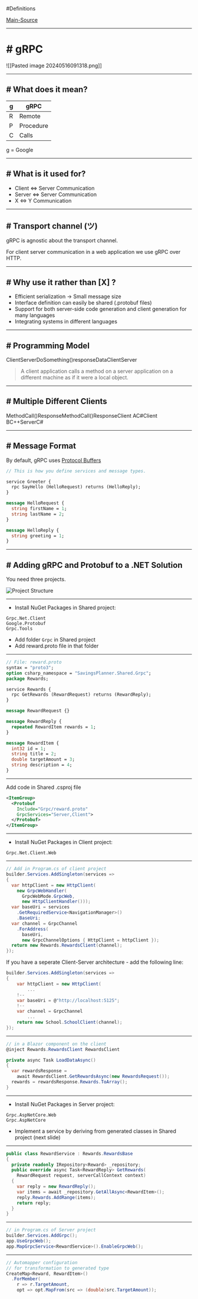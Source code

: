 #Definitions 

[Main-Source](https://deep-thought.norwin.at/tech-kb/web-development/gRPC/)

---
# # gRPC

![[Pasted image 20240516091318.png]]

---
## # What does it mean?

| g   | gRPC      |
| --- | --------- |
| R   | Remote    |
| P   | Procedure |
| C   | Calls     |
g = Google

---
## # What is it used for?

- Client ⇔ Server Communication
- Server ⇔ Server Communication
- X ⇔ Y Communication

---
## # Transport channel (ツ)

gRPC is agnostic about the transport channel.

For client server communication in a web application we use gRPC over HTTP.

---
## # Why use it rather than [X] ?

- Efficient serialization → Small message size
- Interface definition can easily be shared (.protobuf files)
- Support for both server-side code generation and client generation for many languages
- Integrating systems in different languages

---
## # Programming Model

ClientServerDoSomething()responseDataClientServer

> A client application calls a method on a server application on a different machine as if it were a local object.

---
## # Multiple Different Clients

MethodCall()ResponseMethodCall()ResponseClient AC#Client BC++ServerC#

---
## # Message Format

By default, gRPC uses [Protocol Buffers](https://protobuf.dev/)

```proto
// This is how you define services and message types.

service Greeter {
  rpc SayHello (HelloRequest) returns (HelloReply);
}

message HelloRequest {
  string firstName = 1;
  string lastName = 2;
}

message HelloReply {
  string greeting = 1;
}
```

---
## # Adding gRPC and Protobuf to a .NET Solution

You need three projects.

![Project Structure](https://deep-thought.norwin.at//tech-kb/web-development/assets/gRPC-in-dotnet-project-structure.excalidraw.svg)

---

- Install NuGet Packages in Shared project:

```fallback
Grpc.Net.Client
Google.Protobuf
Grpc.Tools
```

- Add folder `Grpc` in Shared project
- Add reward.proto file in that folder

---

```protobuf
// File: reward.proto
syntax = "proto3";
option csharp_namespace = "SavingsPlanner.Shared.Grpc";
package Rewards;

service Rewards {
  rpc GetRewards (RewardRequest) returns (RewardReply);
}

message RewardRequest {}

message RewardReply {
  repeated RewardItem rewards = 1;
}

message RewardItem {
  int32 id = 1;
  string title = 2;
  double targetAmount = 3;
  string description = 4;
}
```

---

Add code in Shared .csproj file

```xml
<ItemGroup>
  <Protobuf 
    Include="Grpc/reward.proto" 
    GrpcServices="Server,Client">
  </Protobuf>
</ItemGroup>
```

---

- Install NuGet Packages in Client project:

```fallback
Grpc.Net.Client.Web
```

---

```csharp
// Add in Program.cs of client project
builder.Services.AddSingleton(services =>
{
  var httpClient = new HttpClient(
    new GrpcWebHandler(
      GrpcWebMode.GrpcWeb, 
      new HttpClientHandler()));
  var baseUri = services
    .GetRequiredService<NavigationManager>()
    .BaseUri;
  var channel = GrpcChannel
    .ForAddress(
      baseUri, 
      new GrpcChannelOptions { HttpClient = httpClient });
  return new Rewards.RewardsClient(channel);   
});
```

If you have a seperate Client-Server architecture - add the following line:

```csharp
builder.Services.AddSingleton(services =>  
{  
    var httpClient = new HttpClient(  
        ...
    !--
    var baseUri = @"http://localhost:5125";  
    !--
    var channel = GrpcChannel  
        ...  
    return new School.SchoolClient(channel);     
});
```

---

```cs
// in a Blazor component on the client
@inject Rewards.RewardsClient RewardsClient

private async Task LoadDataAsync()
{
  var rewardsResponse = 
    await RewardsClient.GetRewardsAsync(new RewardsRequest());
  rewards = rewardsResponse.Rewards.ToArray();
}
```

---

- Install NuGet Packages in Server project:

```fallback
Grpc.AspNetCore.Web
Grpc.AspNetCore
```

- Implement a service by deriving from generated classes in Shared project (next slide)

---

```cs
public class RewardService : Rewards.RewardsBase
{
  private readonly IRepository<Reward> _repository;
  public override async Task<RewardReply> GetRewards(
    RewardRequest request, serverCallContext context)
  {
    var reply = new RewardReply();
    var items = await _repository.GetAllAsync<RewardItem>();
    reply.Rewards.AddRange(items);
    return reply;
  }
}
```

---

```cs
// in Program.cs of Server project
builder.Services.AddGrpc();
app.UseGrpcWeb();
app.MapGrpcService<RewardService>().EnableGrpcWeb();
```

---

```cs
// Automapper configuration 
// for transformation to generated type
CreateMap<Reward, RewardItem>()
  .ForMember(
    r => r.TargetAmount,
    opt => opt.MapFrom(src => (double)src.TargetAmount));
```


